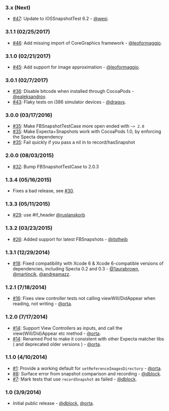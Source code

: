 
### 3.x (Next)
* [#47](https://github.com/dblock/ios-snapshot-test-case-expecta/pull/47): Update to iOSSnapshotTest 6.2 - [@wesj](https://github.com/wesj).

### 3.1.1 (02/25/2017)

* [#46](https://github.com/dblock/ios-snapshot-test-case-expecta/pull/46): Add missing import of CoreGraphics framework - [@leoformaggio](https://github.com/leoformaggio).

### 3.1.0 (02/21/2017)

* [#45](https://github.com/dblock/ios-snapshot-test-case-expecta/pull/45): Add support for image approximation - [@leoformaggio](https://github.com/leoformaggio).

### 3.0.1 (02/7/2017)

* [#36](https://github.com/dblock/ios-snapshot-test-case-expecta/pull/36): Disable bitcode when installed through CocoaPods - [@ealeksandrov](https://github.com/ealeksandrov).
* [#43](https://github.com/dblock/ios-snapshot-test-case-expecta/pull/43): Flaky tests on i386 simulator devices - [@dragvs](https://github.com/dragvs).

### 3.0.0 (03/17/2016)

* [#35](https://github.com/dblock/ios-snapshot-test-case-expecta/issues/35): Make FBSnapshotTestCase more open ended with `~> 2.0`
* [#35](https://github.com/dblock/ios-snapshot-test-case-expecta/issues/35): Make Expecta+Snapshots work with CocoaPods 1.0, by enforcing the Specta dependency
* [#35](https://github.com/dblock/ios-snapshot-test-case-expecta/issues/35): Fail quickly if you pass a nil in to record/hasSnapshot

### 2.0.0 (08/03/2015)

* [#32](https://github.com/dblock/ios-snapshot-test-case-expecta/issues/32): Bump FBSnapshotTestCase to 2.0.3

### 1.3.4 (05/16/2015)

* Fixes a bad release, see [#30](https://github.com/dblock/ios-snapshot-test-case-expecta/pull/30).

### 1.3.3 (05/11/2015)

*  [#29](https://github.com/dblock/ios-snapshot-test-case-expecta/pull/29): use #if_header  [@ruslanskorb](https://github.com/ruslanskorb)

### 1.3.2 (03/23/2015)

*  [#26](https://github.com/dblock/ios-snapshot-test-case-expecta/pull/26): Added support for latest FBSnapshots - [@itsthejb](https://github.com/itsthejb)

### 1.3.1 (12/29/2014)

* [#18](https://github.com/dblock/ios-snapshot-test-case-expecta/pull/18): Fixed compatibility with Xcode 6 & Xcode 6-compatible versions of dependencies, including Specta 0.2 and 0.3 - [@1aurabrown](github.com/1aurabrown), [@martincik](github.com/martincik), [@andreamazz](https://github.com/andreamazz).

### 1.2.1 (7/18/2014)

* [#16](https://github.com/dblock/ios-snapshot-test-case-expecta/issues/16): Fixes view controller tests not calling viewWill/DidAppear when reading, not writing - [@orta](github.com/orta).

### 1.2.0 (7/17/2014)

* [#14](https://github.com/dblock/ios-snapshot-test-case-expecta/issues/14): Support View Controllers as inputs, and call the view(Will/Did)Appear etc method - [@orta](github.com/orta).
* [#14](https://github.com/dblock/ios-snapshot-test-case-expecta/issues/14): Renamed Pod to make it consistent with other Expecta matcher libs ( and deprecated older versions ) - [@orta](github.com/orta).

### 1.1.0 (4/10/2014)

* [#1](https://github.com/dblock/ios-snapshot-test-case-expecta/issues/1): Provide a working default for `setReferenceImagesDirectory` - [@orta](github.com/orta).
* [#8](https://github.com/dblock/ios-snapshot-test-case-expecta/issues/8): Surface error from snapshot comparison and recording - [@dblock](https://github.com/dblock).
* [#7](https://github.com/dblock/ios-snapshot-test-case-expecta/issues/7): Mark tests that use `recordSnapshot` as failed - [@dblock](https://github.com/dblock).

### 1.0 (3/9/2014)

* Initial public release - [@dblock](https://github.com/dblock), [@orta](https://github.com/orta).
